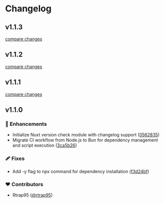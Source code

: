 # Changelog


## v1.1.3

[compare changes](https://github.com/rtrap-rsi/nuxt-version-check/compare/v1.1.2...v1.1.3)

## v1.1.2

[compare changes](https://github.com/rtrap-rsi/nuxt-version-check/compare/v1.1.1...v1.1.2)

## v1.1.1

[compare changes](https://github.com/rtrap-rsi/nuxt-version-check/compare/v1.1.0...v1.1.1)

## v1.1.0


### 🚀 Enhancements

- Initialize Nuxt version check module with changelog support ([0562835](https://github.com/your-org/my-module/commit/0562835))
- Migrate CI workflow from Node.js to Bun for dependency management and script execution ([3ca5b26](https://github.com/your-org/my-module/commit/3ca5b26))

### 🩹 Fixes

- Add -y flag to npx command for dependency installation ([f3d24bf](https://github.com/your-org/my-module/commit/f3d24bf))

### ❤️ Contributors

- Rtrap95 ([@rtrap95](https://github.com/rtrap95))

